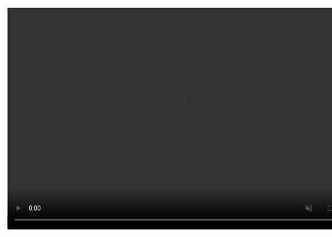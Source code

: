 <br>

<video id="module1" controls="" width="800" height="500" muted="" loop="" autoplay="">
<source src="./assets/videos/DFO Salmon Scanner module 1 Overview (5 min)(Oct 2024).mp4" type="video/mp4">
</video>